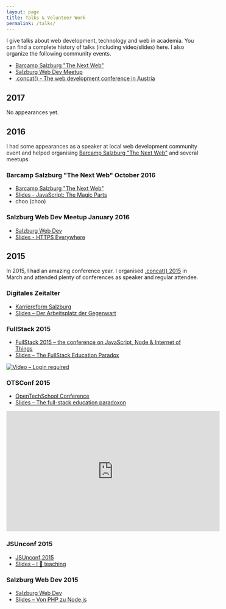 ```yaml
---
layout: page
title: Talks & Volunteer Work
permalink: /talks/
---
```


I give talks about web development, technology and web in academia. You can find
a complete history of talks (including video/slides) here. I also organize
the following community events.

* [Barcamp Salzburg "The Next Web"](https://barcamp-sbg.at/)
* [Salzburg Web Dev Meetup](https://www.meetup.com/salzburgwebdev/)
* [.concat() - The web development conference in Austria](https://conc.at/)

## 2017

No appearances yet.

## 2016

I had some appearances as a speaker at local web development community event and helped organising
[Barcamp Salzburg "The Next Web"](https://barcamp-sbg.at/) and several meetups.

### Barcamp Salzburg "The Next Web" October 2016

* [Barcamp Salzburg "The Next Web"](https://barcamp-sbg.at/)
* [Slides - JavaScript: The Magic Parts](https://speakerdeck.com/eliias/javascript-the-magic-parts)
* choo (choo)

### Salzburg Web Dev Meetup January 2016

* [Salzburg Web Dev](https://www.meetup.com/salzburgwebdev/)
* [Slides - HTTPS Everywhere](https://speakerdeck.com/eliias/https-everywhere)

## 2015

In 2015, I had an amazing conference year. I organised [.concat() 2015](https://conc.at/) in March and attended plenty
of conferences as speaker and regular attendee.

### Digitales Zeitalter

* [Karriereform Salzburg](http://www.karriereforum.eu/karriereforum-salzburg/)
* [Slides – Der Arbeitsplatz der Gegenwart](https://speakerdeck.com/eliias/digitales-zeitalter)

### FullStack 2015

* [FullStack 2015 – the conference on JavaScript, Node & Internet of Things](https://skillsmatter.com/conferences/6612-fullstack)
* [Slides – The FullStack Education Paradox](https://slidr.io/eliias/the-fullstack-education-paradox)

[![Video – Login required](https://i.vimeocdn.com/video/541533562_640.jpg)](https://skillsmatter.com/skillscasts/6763-the-fullstack-education-paradox)

### OTSConf 2015

* [OpenTechSchool Conference](https://otsconf.com/)
* [Slides – The full-stack education paradoxon](http://slidr.io/eliias/the-full-stack-education-paradoxon)

<iframe width="560" height="315" src="https://www.youtube.com/embed/q2o282JIr_E" frameborder="0" allowfullscreen></iframe>
<br>

### JSUnconf 2015

* [JSUnconf 2015](https://skillsmatter.com/conferences/6612-fullstack)
* [Slides – I 💖 teaching](http://de.slideshare.net/1078719436/i-teaching)

### Salzburg Web Dev 2015

* [Salzburg Web Dev](http://www.meetup.com/salzburgwebdev/events/165905472/)
* [Slides – Von PHP zu Node.js](https://php-nodejs.hannes-moser.com/#/)
